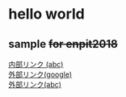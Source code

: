 # hello world
## sample ~~for enpit2018~~
[内部リンク (abc)](./abc.md "abcページへジャンプ")  
[外部リンク(google)](https://www.google.co.jp "Google.co.jpへジャンプ")  
[外部リンク(abc)](https://15-2505-044-7.github.io/pages-test/abc "abcへジャンプ")  
